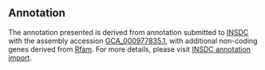 

Annotation
----------

The annotation presented is derived from annotation submitted to
[INSDC](http://www.insdc.org) with the assembly accession
[GCA\_000977835.1](http://www.ebi.ac.uk/ena/data/view/GCA_000977835.1),
with additional non-coding genes derived from
[Rfam](http://rfam.xfam.org/). For more details, please visit [INSDC
annotation
import](http://ensemblgenomes.org/info/data/insdc_annotation).
